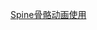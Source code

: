 [Spine骨骼动画使用](file:///D:/Obsidian%20Unity/Unity/Unity%E5%9B%9B%E9%83%A8%E6%9B%B2/Assets/Scripts/Unity%C2%B7%E6%A0%B8%E5%BF%83/2D%E5%8A%A8%E7%94%BB/Spine/Lesson40_Spine%E9%AA%A8%E9%AA%BC%E5%8A%A8%E7%94%BB%E4%BD%BF%E7%94%A8.cs)